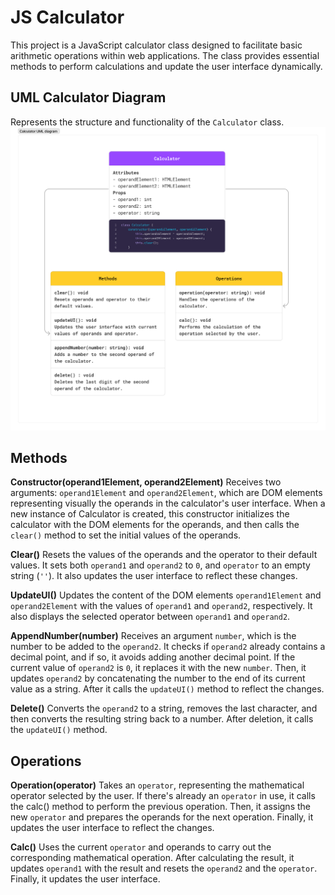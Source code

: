 # JS Calculator
This project is a JavaScript calculator class designed to facilitate basic arithmetic operations within web applications. The class provides essential methods to perform calculations and update the user interface dynamically.

## UML Calculator Diagram
Represents the structure and functionality of the `Calculator` class.
![UML_Calculator](images/calculator_uml.png)

## Methods

**Constructor(operand1Element, operand2Element)**
Receives two arguments: `operand1Element` and `operand2Element`, which are DOM elements representing visually the operands in the calculator's user interface. When a new instance of Calculator is created, this constructor initializes the calculator with the DOM elements for the operands, and then calls the `clear()` method to set the initial values of the operands.

**Clear()**
Resets the values of the operands and the operator to their default values. It sets both `operand1` and `operand2` to `0`, and `operator` to an empty string (`''`). It also updates the user interface to reflect these changes.

**UpdateUI()**
Updates the content of the DOM elements `operand1Element` and `operand2Element` with the values of `operand1` and `operand2`, respectively. It also displays the selected operator between `operand1` and `operand2`.

**AppendNumber(number)**
Receives an argument `number`, which is the number to be added to the `operand2`. It checks if `operand2` already contains a decimal point, and if so, it avoids adding another decimal point. If the current value of `operand2` is `0`, it replaces it with the new `number`. Then, it updates `operand2` by concatenating the number to the end of its current value as a string. After it calls the `updateUI()` method to reflect the changes.

**Delete()**
Converts the `operand2` to a string, removes the last character, and then converts the resulting string back to a number. After deletion, it calls the `updateUI()` method.

## Operations

**Operation(operator)**
Takes an `operator`, representing the mathematical operator selected by the user. If there's already an `operator` in use, it calls the calc() method to perform the previous operation. Then, it assigns the new `operator` and prepares the operands for the next operation. Finally, it updates the user interface to reflect the changes.

**Calc()**
Uses the current `operator` and operands to carry out the corresponding mathematical operation. After calculating the result, it updates `operand1` with the result and resets the `operand2` and the `operator`. Finally, it updates the user interface.